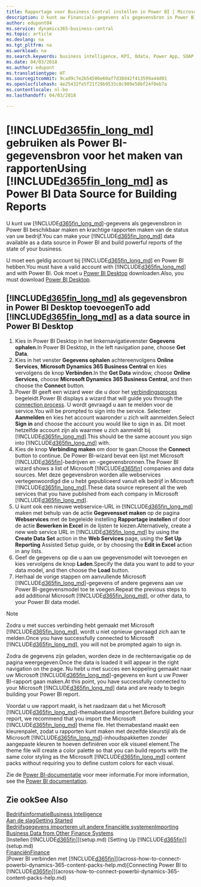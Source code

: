 ```yaml
---
title: Rapportage voor Business Central instellen in Power BI | Microsoft Docs
description: U kunt uw Financials-gegevens als gegevensbron in Power BI beschikbaar maken en krachtige rapporten maken van de status van uw bedrijf.
author: edupont04
ms.service: dynamics365-business-central
ms.topic: article
ms.devlang: na
ms.tgt_pltfrm: na
ms.workload: na
ms.search.keywords: business intelligence, KPI, Odata, Power App, SOAP, analysis
ms.date: 04/03/2018
ms.author: edupont
ms.translationtype: HT
ms.sourcegitcommit: 9cad9c7e2b54506e60af7d38d42f413599a44d01
ms.openlocfilehash: 4e25432fe5f21f29b9533c8c909e58bf24f0eb7a
ms.contentlocale: nl-be
ms.lasthandoff: 04/03/2018

---
```

# <a name="using-included365finlongmdincludesd365finlongmdmd-as-power-bi-data-source-for-building-reports"></a><span data-ttu-id="e18c6-103">[!INCLUDE[d365fin_long_md](includes/d365fin_long_md.md)] gebruiken als Power BI-gegevensbron voor het maken van rapporten</span><span class="sxs-lookup"><span data-stu-id="e18c6-103">Using [!INCLUDE[d365fin_long_md](includes/d365fin_long_md.md)] as Power BI Data Source for Building Reports</span></span>
<span data-ttu-id="e18c6-104">U kunt uw [!INCLUDE[d365fin_long_md](includes/d365fin_long_md.md)]-gegevens als gegevensbron in Power BI beschikbaar maken en krachtige rapporten maken van de status van uw bedrijf.</span><span class="sxs-lookup"><span data-stu-id="e18c6-104">You can make your [!INCLUDE[d365fin_long_md](includes/d365fin_long_md.md)] data available as a data source in Power BI and build powerful reports of the state of your business.</span></span>  

<span data-ttu-id="e18c6-105">U moet een geldig account bij [!INCLUDE[d365fin_long_md](includes/d365fin_long_md.md)] en Power BI hebben.</span><span class="sxs-lookup"><span data-stu-id="e18c6-105">You must have a valid account with [!INCLUDE[d365fin_long_md](includes/d365fin_long_md.md)] and with Power BI.</span></span> <span data-ttu-id="e18c6-106">Ook moet u [Power BI Desktop](https://powerbi.microsoft.com/en-us/desktop/) downloaden.</span><span class="sxs-lookup"><span data-stu-id="e18c6-106">Also, you must download [Power BI Desktop](https://powerbi.microsoft.com/en-us/desktop/).</span></span>  

## <a name="to-add-included365finlongmdincludesd365finlongmdmd-as-a-data-source-in-power-bi-desktop"></a><span data-ttu-id="e18c6-107">[!INCLUDE[d365fin_long_md](includes/d365fin_long_md.md)] als gegevensbron in Power BI Desktop toevoegen</span><span class="sxs-lookup"><span data-stu-id="e18c6-107">To add [!INCLUDE[d365fin_long_md](includes/d365fin_long_md.md)] as a data source in Power BI Desktop</span></span>
1. <span data-ttu-id="e18c6-108">Kies in Power BI Desktop in het linkernavigatievenster **Gegevens ophalen**.</span><span class="sxs-lookup"><span data-stu-id="e18c6-108">In Power BI Desktop, in the left navigation pane, choose **Get Data**.</span></span>
2. <span data-ttu-id="e18c6-109">Kies in het venster **Gegevens ophalen** achtereenvolgens **Online Services**, **Microsoft Dynamics 365 Business Central** en kies vervolgens de knop **Verbinden**.</span><span class="sxs-lookup"><span data-stu-id="e18c6-109">In the **Get Data** window, choose **Online Services**, choose **Microsoft Dynamics 365 Business Central**, and then choose the **Connect** button.</span></span>
3. <span data-ttu-id="e18c6-110">Power BI geeft een wizard weer die u door het [verbindingsproces](across-how-to-connect-powerbi-dynamics-365-content-packs-help.md) begeleidt.</span><span class="sxs-lookup"><span data-stu-id="e18c6-110">Power BI displays a wizard that will guide you through the [connection process](across-how-to-connect-powerbi-dynamics-365-content-packs-help.md).</span></span> <span data-ttu-id="e18c6-111">U wordt gevraagd u aan te melden voor de service.</span><span class="sxs-lookup"><span data-stu-id="e18c6-111">You will be prompted to sign into the service.</span></span> <span data-ttu-id="e18c6-112">Selecteer **Aanmelden** en kies het account waaronder u zich wilt aanmelden.</span><span class="sxs-lookup"><span data-stu-id="e18c6-112">Select **Sign in** and choose the account you would like to sign in as.</span></span> <span data-ttu-id="e18c6-113">Dit moet hetzelfde account zijn als waarmee u zich aanmeldt bij [!INCLUDE[d365fin_long_md](includes/d365fin_long_md.md)].</span><span class="sxs-lookup"><span data-stu-id="e18c6-113">This should be the same account you sign into [!INCLUDE[d365fin_long_md](includes/d365fin_long_md.md)] with.</span></span>
4. <span data-ttu-id="e18c6-114">Kies de knop **Verbinding maken** om door te gaan.</span><span class="sxs-lookup"><span data-stu-id="e18c6-114">Choose the **Connect** button to continue.</span></span> <span data-ttu-id="e18c6-115">De Power BI-wizard bevat een lijst met Microsoft [!INCLUDE[d365fin](includes/d365fin_md.md)]-bedrijven en -gegevensbronnen.</span><span class="sxs-lookup"><span data-stu-id="e18c6-115">The Power BI wizard shows a list of Microsoft [!INCLUDE[d365fin](includes/d365fin_md.md)] companies and data sources.</span></span> <span data-ttu-id="e18c6-116">Met deze gegevensbron worden alle webservices vertegenwoordigd die u hebt gepubliceerd vanuit elk bedrijf in Microsoft [!INCLUDE[d365fin_long_md](includes/d365fin_long_md.md)].</span><span class="sxs-lookup"><span data-stu-id="e18c6-116">These data source represent all the web services that you have published from each company in Microsoft [!INCLUDE[d365fin_long_md](includes/d365fin_long_md.md)].</span></span>
5. <span data-ttu-id="e18c6-117">U kunt ook een nieuwe webservice-URL in [!INCLUDE[d365fin_long_md](includes/d365fin_long_md.md)] maken met behulp van de actie **Gegevensset maken** op de pagina **Webservices** met de begeleide instelling **Rapportage instellen** of door de actie **Bewerken in Excel** in de lijsten te kiezen.</span><span class="sxs-lookup"><span data-stu-id="e18c6-117">Alternatively, create a new web service URL in [!INCLUDE[d365fin_long_md](includes/d365fin_long_md.md)] by using the **Create Data Set** action in the **Web Services** page, using the **Set Up Reporting** Assisted Setup guide, or by choosing the **Edit in Excel** action in any lists.</span></span>
6. <span data-ttu-id="e18c6-118">Geef de gegevens op die u aan uw gegevensmodel wilt toevoegen en kies vervolgens de knop **Laden**.</span><span class="sxs-lookup"><span data-stu-id="e18c6-118">Specify the data you want to add to your data model, and then choose the **Load** button.</span></span>
7. <span data-ttu-id="e18c6-119">Herhaal de vorige stappen om aanvullende Microsoft [!INCLUDE[d365fin_long_md](includes/d365fin_long_md.md)]-gegevens of andere gegevens aan uw Power BI-gegevensmodel toe te voegen.</span><span class="sxs-lookup"><span data-stu-id="e18c6-119">Repeat the previous steps to add additional Microsoft [!INCLUDE[d365fin_long_md](includes/d365fin_long_md.md)], or other data, to your Power BI data model.</span></span>

> [!NOTE]  
> <span data-ttu-id="e18c6-120">Zodra u met succes verbinding hebt gemaakt met Microsoft [!INCLUDE[d365fin_long_md](includes/d365fin_long_md.md)], wordt u niet opnieuw gevraagd zich aan te melden.</span><span class="sxs-lookup"><span data-stu-id="e18c6-120">Once you have successfully connected to Microsoft [!INCLUDE[d365fin_long_md](includes/d365fin_long_md.md)], you will not be prompted again to sign in.</span></span>

<span data-ttu-id="e18c6-121">Zodra de gegevens zijn geladen, worden deze in de rechternavigatie op de pagina weergegeven.</span><span class="sxs-lookup"><span data-stu-id="e18c6-121">Once the data is loaded it will appear in the right navigation on the page.</span></span> <span data-ttu-id="e18c6-122">Nu hebt u met succes een koppeling gemaakt naar uw Microsoft [!INCLUDE[d365fin_long_md](includes/d365fin_long_md.md)]-gegevens en kunt u uw Power BI-rapport gaan maken.</span><span class="sxs-lookup"><span data-stu-id="e18c6-122">At this point, you have successfully connected to your Microsoft [!INCLUDE[d365fin_long_md](includes/d365fin_long_md.md)] data and are ready to begin building your Power BI report.</span></span> 

<span data-ttu-id="e18c6-123">Voordat u uw rapport maakt, is het raadzaam dat u het Microsoft [!INCLUDE[d365fin_long_md](includes/d365fin_long_md.md)]-themabestand importeert.</span><span class="sxs-lookup"><span data-stu-id="e18c6-123">Before building your report, we recommend that you import the Microsoft [!INCLUDE[d365fin_long_md](includes/d365fin_long_md.md)] theme file.</span></span>  <span data-ttu-id="e18c6-124">Het themabestand maakt een kleurenpalet, zodat u rapporten kunt maken met dezelfde kleurstijl als de Microsoft [!INCLUDE[d365fin_long_md](includes/d365fin_long_md.md)]-inhoudspakketten zonder aangepaste kleuren te hoeven definiëren voor elk visueel element.</span><span class="sxs-lookup"><span data-stu-id="e18c6-124">The theme file will create a color palette so that you can build reports with the same color styling as the Microsoft [!INCLUDE[d365fin_long_md](includes/d365fin_long_md.md)] content packs without requiring you to define custom colors for each visual.</span></span>

<span data-ttu-id="e18c6-125">Zie de [Power BI-documentatie](https://powerbi.microsoft.com/documentation/powerbi-landing-page/) voor meer informatie.</span><span class="sxs-lookup"><span data-stu-id="e18c6-125">For more information, see the [Power BI documentation](https://powerbi.microsoft.com/documentation/powerbi-landing-page/).</span></span>

## <a name="see-also"></a><span data-ttu-id="e18c6-126">Zie ook</span><span class="sxs-lookup"><span data-stu-id="e18c6-126">See Also</span></span>
[<span data-ttu-id="e18c6-127">Bedrijfsinformatie</span><span class="sxs-lookup"><span data-stu-id="e18c6-127">Business Intelligence</span></span>](bi.md)  
[<span data-ttu-id="e18c6-128">Aan de slag</span><span class="sxs-lookup"><span data-stu-id="e18c6-128">Getting Started</span></span>](product-get-started.md)  
[<span data-ttu-id="e18c6-129">Bedrijfsgegevens importeren uit andere financiële systemen</span><span class="sxs-lookup"><span data-stu-id="e18c6-129">Importing Business Data from Other Finance Systems</span></span>](upload-data.md)  
<span data-ttu-id="e18c6-130">[Instellen [!INCLUDE[d365fin](includes/d365fin_md.md)]](setup.md) </span><span class="sxs-lookup"><span data-stu-id="e18c6-130">[Setting Up [!INCLUDE[d365fin](includes/d365fin_md.md)]](setup.md) </span></span>  
[<span data-ttu-id="e18c6-131">Financiën</span><span class="sxs-lookup"><span data-stu-id="e18c6-131">Finance</span></span>](finance.md)  
<span data-ttu-id="e18c6-132">[Power BI verbinden met [!INCLUDE[d365fin](includes/d365fin_md.md)]](across-how-to-connect-powerbi-dynamics-365-content-packs-help.md)</span><span class="sxs-lookup"><span data-stu-id="e18c6-132">[Connecting Power BI to [!INCLUDE[d365fin](includes/d365fin_md.md)]](across-how-to-connect-powerbi-dynamics-365-content-packs-help.md)</span></span>  

